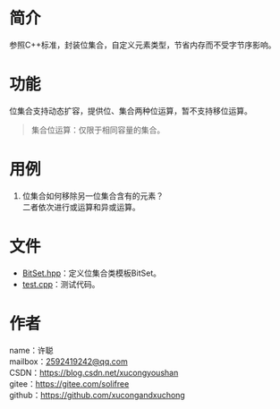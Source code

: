 # 简介
参照C++标准，封装位集合，自定义元素类型，节省内存而不受字节序影响。

# 功能
位集合支持动态扩容，提供位、集合两种位运算，暂不支持移位运算。
> 集合位运算：仅限于相同容量的集合。

# 用例
1. 位集合如何移除另一位集合含有的元素？  
二者依次进行或运算和异或运算。

# 文件
* [BitSet.hpp](BitSet.hpp)：定义位集合类模板BitSet。
* [test.cpp](test.cpp)：测试代码。

# 作者
name：许聪  
mailbox：2592419242@qq.com  
CSDN：https://blog.csdn.net/xucongyoushan  
gitee：https://gitee.com/solifree  
github：https://github.com/xucongandxuchong
